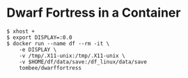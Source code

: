 # Dwarf Fortress in a Container

```
$ xhost +
$ export DISPLAY=:0.0
$ docker run --name df --rm -it \
    -e DISPLAY \
    -v /tmp/.X11-unix:/tmp/.X11-unix \
    -v $HOME/df/data/save:/df_linux/data/save
    tombee/dwarffortress
```
